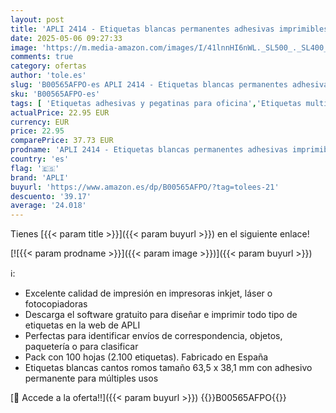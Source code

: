```yaml
---
layout: post
title: 'APLI 2414 - Etiquetas blancas permanentes adhesivas imprimibles  Inkjet-Laser-Copy  tamaño etiqueta 63 5 x 38 1 mm  cantos romos  pack de 100 hojas A4  2100 etiquetas   Ideal para sobres'
date: 2025-05-06 09:27:33
image: 'https://m.media-amazon.com/images/I/41lnnHI6nWL._SL500_._SL400_.jpg'
comments: true
category: ofertas
author: 'tole.es'
slug: 'B00565AFPO-es APLI 2414 - Etiquetas blancas permanentes adhesivas...'
sku: 'B00565AFPO-es'
tags: [ 'Etiquetas adhesivas y pegatinas para oficina','Etiquetas multiuso','Etiquetas, separadores y sellos','Material de oficina','Oficina y papelería','apli','🇪🇸', ]
actualPrice: 22.95 EUR
currency: EUR
price: 22.95
comparePrice: 37.73 EUR
prodname: 'APLI 2414 - Etiquetas blancas permanentes adhesivas imprimibles  Inkjet-Laser-Copy  tamaño etiqueta 63 5 x 38 1 mm  cantos romos  pack de 100 hojas A4  2100 etiquetas   Ideal para sobres'
country: 'es'
flag: '🇪🇸'
brand: 'APLI'
buyurl: 'https://www.amazon.es/dp/B00565AFPO/?tag=tolees-21'
descuento: '39.17'
average: '24.018'
---
```


Tienes [{{< param title >}}]({{< param buyurl >}}) en el siguiente enlace!

[![{{< param prodname >}}]({{< param image >}})]({{< param buyurl >}})

ℹ️:

- Excelente calidad de impresión en impresoras inkjet, láser o fotocopiadoras
- Descarga el software gratuito para diseñar e imprimir todo tipo de etiquetas en la web de APLI
- Perfectas para identificar envíos de correspondencia, objetos, paquetería o para clasificar
- Pack con 100 hojas (2.100 etiquetas). Fabricado en España
- Etiquetas blancas cantos romos tamaño 63,5 x 38,1 mm con adhesivo permanente para múltiples usos

[🛒 Accede a la oferta!!]({{< param buyurl >}})
{{<world>}}B00565AFPO{{</world>}}
